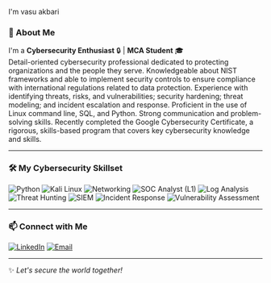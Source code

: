 I'm vasu akbari

### 🚀 About Me  
I'm a **Cybersecurity Enthusiast** 🔒 | **MCA Student** 🎓  
Detail-oriented cybersecurity professional dedicated to protecting organizations and the people they serve. Knowledgeable about NIST frameworks and able to implement security controls to ensure compliance with international regulations related to data protection. Experience with identifying threats, risks, and vulnerabilities; security hardening; threat modeling; and incident escalation and response. Proficient in the use of Linux command line, SQL, and Python. Strong communication and problem-solving skills. Recently completed the Google Cybersecurity Certificate, a rigorous, skills-based program that covers key cybersecurity knowledge and skills.


---
### 🛠️ My Cybersecurity Skillset

![Python](https://img.shields.io/badge/Python-3776AB?style=for-the-badge&logo=python&logoColor=white)
![Kali Linux](https://img.shields.io/badge/Kali%20Linux-557C94?style=for-the-badge&logo=kalilinux&logoColor=white)
![Networking](https://img.shields.io/badge/Networking-007ACC?style=for-the-badge&logo=cisco&logoColor=white)
![SOC Analyst (L1)](https://img.shields.io/badge/SOC%20Analyst%20(L1)-orange?style=for-the-badge&logo=security&logoColor=white)
![Log Analysis](https://img.shields.io/badge/Log%20Analysis-blueviolet?style=for-the-badge&logo=elasticstack&logoColor=white)
![Threat Hunting](https://img.shields.io/badge/Threat%20Hunting-critical?style=for-the-badge&logo=cybersecurity&logoColor=white)
![SIEM](https://img.shields.io/badge/SIEM-005571?style=for-the-badge&logo=splunk&logoColor=white)
![Incident Response](https://img.shields.io/badge/Incident%20Response-FF6F00?style=for-the-badge&logo=IBM&logoColor=white)
![Vulnerability Assessment](https://img.shields.io/badge/Vulnerability%20Assessment-4CAF50?style=for-the-badge&logo=owasp&logoColor=white)


---

### 📫 Connect with Me

[![LinkedIn](https://img.shields.io/badge/LinkedIn-blue?style=for-the-badge&logo=linkedin&logoColor=white)](www.linkedin.com/in/vasu-akbari-033109342)
[![Email](https://img.shields.io/badge/Email-D14836?style=for-the-badge&logo=gmail&logoColor=white)](mailto:vasuakbari7@gmail.com)

---

✨ *Let's secure the world together!*
